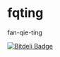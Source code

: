 fqting
======

fan-qie-ting


[![Bitdeli Badge](https://d2weczhvl823v0.cloudfront.net/fqrouter/fqting/trend.png)](https://bitdeli.com/free "Bitdeli Badge")

